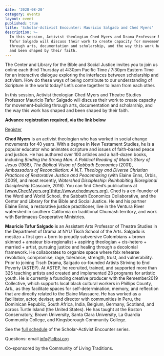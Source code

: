 ```yaml
---
date: '2020-08-20'
category: events
layout: event
published: true
title: 'Scholar-Activist Encounter: Mauricio Salgado and Ched Myers'
description: >-
  In this session, Activist theologian Ched Myers and Drama Professor Mauricio
  Tafur Salgado will discuss their work to create capacity for movement-building
  through arts, documentation and scholarship, and the way this work has shaped
  and been shaped by their faith.
---
```

The Center and Library for the Bible and Social Justice invites you to
join us online each third Thursday at 4:30pm Pacific Time / 7:30pm
Eastern Time for an interactive dialogue exploring the interfaces
between scholarship and activism. How do these ways of being contribute
to our understanding of Scripture in the world today? Let’s come
together to learn from each other.

In this session, Activist theologian Ched Myers and Theatre Studies Professor
Mauricio Tafur Salgado will discuss their work to create capacity for
movement-building through arts, documentation and scholarship, and the
way this work has shaped and been shaped by their faith.

**Advance registration required, via the link below**

<a class="primary donate button small" href="https://us02web.zoom.us/meeting/register/tZ0vf-CqqDgiE9NlF_62aFhkZv3h0OMprwYn">Register</a>

**Ched Myers** is an activist theologian who has worked in social change
movements for 40 years. With a degree in New Testament Studies, he is a
popular educator who animates scripture and issues of faith-based peace
and justice. He has authored over 100 articles and a half-dozen books,
including _Binding the Strong Man: A Political Reading of Mark’s Story of
Jesus_ (1988), _The Biblical Vision of Sabbath Economics_ (2001),
_Ambassadors of Reconciliation: A N.T. Theology and Diverse Christian
Practices of Restorative Justice and Peacemaking_ (with Elaine Enns,
Orbis, 2009), and most recently, _Watershed Discipleship: Reinhabiting
Bioregional Discipleship_ (Cascade, 2016). You can find Ched’s
publications at [www.ChedMyers.org](http://www.chedmyers.org).
Ched is a co-founder of the Word and
World School, the Sabbath Economics Collaborative, and the Center and
Library for the Bible and Social Justice. He and his partner Elaine
Enns, a restorative justice practitioner, live in the Ventura River
watershed in southern California on traditional Chumash territory, and
work with Bartimaeus Cooperative Ministries.

**Mauricio Tafur Salgado** is an Assistant Arts Professor of Theatre Studies
in the Department of Drama at NYU Tisch School of the Arts. Salgado is
mestizo + first gen + born to proudly subversive Colombians + brown
skinned + amateur bio-regionalist + aspiring theologian + cis-hetero +
married + artist, pursuing justice and healing through a decolonial
framework. He collaborates to organize space where folx rehearse
revolution, compromise, rage, tolerance, strength, trust, and
vulnerability. Prior to joining Tisch Drama, Salgado co-founded Artists
Striving to End Poverty (ASTEP). At ASTEP, he recruited, trained, and
supported more than 325 teaching artists and created and implemented 23
programs for artistic youth. He is currently a founding creative
producer with the Remember2019 Collective, which supports local black
cultural workers in Phillips County, Ark., as they facilitate spaces for
self-determination, memory, and reflection that are directly related to
the Elaine Massacre. He has worked as a facilitator, actor, deviser, and
director with communities in Peru, the Dominican Republic, South Africa,
India, Belgium, Germany, Scotland, and across Turtle Island (the United
States). He has taught at the Boston Conservatory, Brown University,
Santa Clara University, La Guardia Community College, and Kingsborough
Community College.

See the [full schedule](https://clbsj.org/news/2020/06/11/scholar-activist-encounters/)
of the Scholar-Activist Encounter series.

Questions: email [info@clbsj.org](mailto:info@clbsj.org)

Co-sponsored by the Community of Living Traditions.
